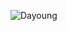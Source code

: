 ![Dayoung](https://capsule-render.vercel.app/api?type=soft&color=auto&text=Space%20of%20Dayoung&fontSize=40&animation=twinkling)
